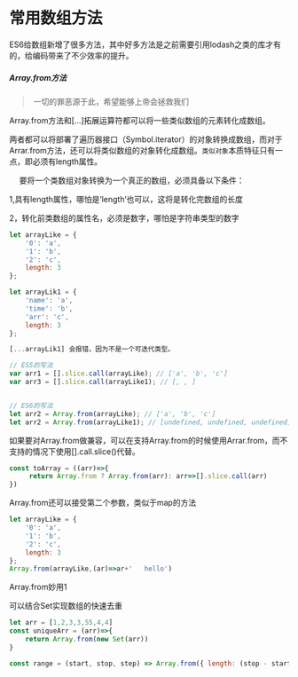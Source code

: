 # 					常用数组方法

​		ES6给数组新增了很多方法，其中好多方法是之前需要引用lodash之类的库才有的，给编码带来了不少效率的提升。

##### Array.from方法

> ​		一切的罪恶源于此，希望能够上帝会拯救我们
>
> [Array.from]: https://developer.mozilla.org/zh-CN/docs/Web/JavaScript/Reference/Global_Objects/Array/from
>
> 

​		Array.from方法和[...]拓展运算符都可以将一些类似数组的元素转化成数组。

两者都可以将部署了遍历器接口（Symbol.iterator）的对象转换成数组，而对于Arrar.from方法，还可以将类似数组的对象转化成数组。`类似对象`本质特征只有一点，即必须有length属性。

　	要将一个类数组对象转换为一个真正的数组，必须具备以下条件：

1,具有length属性，哪怕是‘length’也可以，这将是转化完数组的长度

2，转化前类数组的属性名，必须是数字，哪怕是字符串类型的数字

```javascript
let arrayLike = {
    '0': 'a',
    '1': 'b',
    '2': 'c',
    length: 3
};

let arrayLik1 = {
    'name': 'a',
    'time': 'b',
    'arr': 'c',
    length: 3
};

[...arrayLik1] 会报错，因为不是一个可迭代类型。

// ES5的写法
var arr1 = [].slice.call(arrayLike); // ['a', 'b', 'c']
var arr3 = [].slice.call(arrayLike1); // [, , ]


// ES6的写法
let arr2 = Array.from(arrayLike); // ['a', 'b', 'c']
let arr2 = Array.from(arrayLike1); // [undefined, undefined, undefined]
```

​		如果要对Array.from做兼容，可以在支持Array.from的时候使用Arrar.from，而不支持的情况下使用[].call.slice()代替。

```js
const toArray = ((arr)=>{
	 return Array.from ? Array.from(arr): arr=>[].slice.call(arr)
})
```

Array.from还可以接受第二个参数，类似于map的方法

```js
let arrayLike = {
    '0': 'a',
    '1': 'b',
    '2': 'c',
    length: 3
};
Array.from(arrayLike,(ar)=>ar+'   hello')
```



Array.from妙用1

可以结合Set实现数组的快速去重

```js
let arr = [1,2,3,3,55,4,4]
const uniqueArr = (arr)=>{
	return Array.from(new Set(arr))
}
```

```js
const range = (start, stop, step) => Array.from({ length: (stop - start) / step + 1}, (_, i) => start + (i * step));

```

